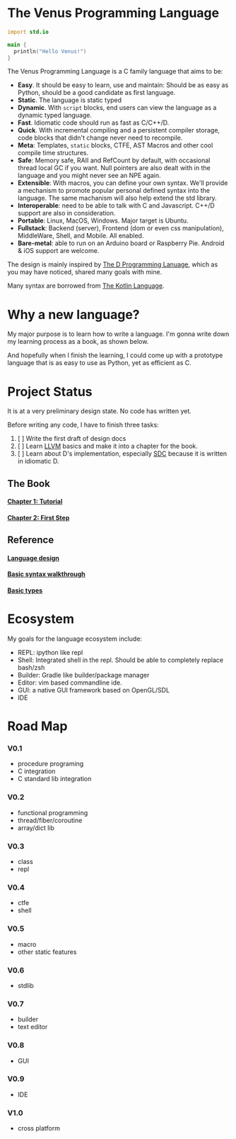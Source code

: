 # The Venus Programming Language

```d
import std.io

main {
  println("Hello Venus!")
}
```

The Venus Programming Language is a C family language that aims to be:

- **Easy**. It should be easy to learn, use and maintain: Should be as easy as Python, should be a good candidate as first language.
- **Static**. The language is static typed
- **Dynamic**. With `script` blocks, end users can view the language as a dynamic typed language.
- **Fast**. Idiomatic code should run as fast as C/C++/D.
- **Quick**. With incremental compiling and a persistent compiler storage, code blocks that didn't change never need to recompile. 
- **Meta**: Templates, `static` blocks, CTFE, AST Macros and other cool compile time structures.
- **Safe**: Memory safe, RAII and RefCount by default, with occasional thread local GC if you want. Null pointers are also dealt with in the language and you might never see an NPE again.
- **Extensible**: With macros, you can define your own syntax. We'll provide a mechanism to promote popular personal defined syntax into the language. The same machanism will also help extend the std library.
- **Interoperable**: need to be able to talk with C and Javascript. C++/D support are also in consideration.
- **Portable**: Linux, MacOS, Windows. Major target is Ubuntu.
- **Fullstack**: Backend (server), Frontend (dom or even css manipulation), MiddleWare, Shell, and Mobile. All enabled.
- **Bare-metal**: able to run on an Arduino board or Raspberry Pie. Android & iOS support are welcome.

The design is mainly inspired by [The D Programming Lanuage](http://dlang.org/), which as you may have noticed, shared many goals with mine.

Many syntax are borrowed from [The Kotlin Language](http://kotlin-lang.org/).

# Why a new language?

My major purpose is to learn how to write a language. 
I'm gonna write down my learning process as a book, as shown below.

And hopefully when I finish the learning, I could come up with a prototype language that is as easy to use as Python, yet as efficient as C.

# Project Status

It is at a very preliminary design state. No code has written yet.

Before writing any code, I have to finish three tasks:

1. [ ] Write the first draft of design docs
2. [ ] Learn [LLVM](http://llvm.org) basics and make it into a chapter for the book.
3. [ ] Learn about D's implementation, especially [SDC](https://github.com/deadalnix/SDC) because it is written in idiomatic D.


## The Book

#### [Chapter 1: Tutorial](book/ch01/index.md)
#### [Chapter 2: First Step](book/ch02/index.md)

## Reference

#### [Language design](docs/reference/design.md)
#### [Basic syntax walkthrough](docs/reference/basic-syntax.md)
#### [Basic types](docs/reference/basic-types.md)


# Ecosystem

My goals for the language ecosystem include:

- REPL: ipython like repl
- Shell: Integrated shell in the repl. Should be able to completely replace bash/zsh
- Builder: Gradle like builder/package manager
- Editor: vim based commandline ide.
- GUI: a native GUI framework based on OpenGL/SDL
- IDE

# Road Map

### V0.1

- procedure programing
- C integration
- C standard lib integration

### V0.2
- functional programming
- thread/fiber/coroutine
- array/dict lib

### V0.3
- class
- repl

### V0.4
- ctfe
- shell

### V0.5
- macro
- other static features

### V0.6
- stdlib

### V0.7
- builder
- text editor

### V0.8
- GUI

### V0.9
- IDE

### V1.0
- cross platform
